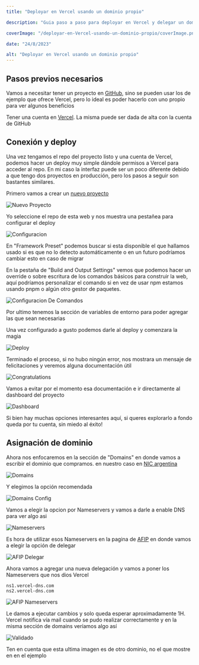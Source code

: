 ```yaml
---
title: "Deployar en Vercel usando un dominio propio"

description: "Guia paso a paso para deployar en Vercel y delegar un dominio comprado en NIC Argentina"

coverImage: "/deployar-en-Vercel-usando-un-dominio-propio/coverImage.png"

date: "24/8/2023"

alt: "Deployar en Vercel usando un dominio propio"
---
```


## Pasos previos necesarios

Vamos a necesitar tener un proyecto en [GitHub](https://github.com/), sino se pueden usar los de ejemplo que ofrece Vercel, pero lo ideal es poder hacerlo con uno propio para ver algunos beneficios

Tener una cuenta en [Vercel](https://vercel.com/). La misma puede ser dada de alta con la cuenta de GitHub

## Conexión y deploy

Una vez tengamos el repo del proyecto listo y una cuenta de Vercel, podemos hacer un deploy muy simple dándole permisos a Vercel para acceder al repo. En mi caso la interfaz puede ser un poco diferente debido a que tengo dos proyectos en producción, pero los pasos a seguir son bastantes similares.

Primero vamos a crear un [nuevo proyecto](https://vercel.com/new)

![Nuevo Proyecto](/deployar-en-Vercel-usando-un-dominio-propio/NuevoProyecto.png)

Yo seleccione el repo de esta web y nos muestra una pestañea para configurar el deploy

![Configuracion](/deployar-en-Vercel-usando-un-dominio-propio/Configuracion.png)

En "Framework Preset" podemos buscar si esta disponible el que hallamos usado si es que no lo detecto automáticamente o en un futuro podríamos cambiar esto en caso de migrar

En la pestaña de "Build and Output Settings" vemos que podemos hacer un override o sobre escritura de los comandos básicos para construir la web, aquí podríamos personalizar el comando si en vez de usar npm estamos usando pnpm o algún otro gestor de paquetes.

![Configuracion De Comandos](/deployar-en-Vercel-usando-un-dominio-propio/ConfiguracionDeComandos.png)

Por ultimo tenemos la sección de variables de entorno para poder agregar las que sean necesarias

Una vez configurado a gusto podemos darle al deploy y comenzara la magia

![Deploy](/deployar-en-Vercel-usando-un-dominio-propio/Deploy.png)

Terminado el proceso, si no hubo ningún error, nos mostrara un mensaje de felicitaciones y veremos alguna documentación útil

![Congratulations](/deployar-en-Vercel-usando-un-dominio-propio/Congratulations.png)

Vamos a evitar por el momento esa documentación e ir directamente al dashboard del proyecto

![Dashboard](/deployar-en-Vercel-usando-un-dominio-propio/Dashboard.png)

Si bien hay muchas opciones interesantes aquí, si queres explorarlo a fondo queda por tu cuenta, sin miedo al éxito!

## Asignación de dominio

Ahora nos enfocaremos en la sección de "Domains" en donde vamos a escribir el dominio que compramos. en nuestro caso en [NIC argentina](https://www.nicotomasin.com.ar/posts/como-comprar-un-dominio-en-NIC-argentina)

![Domains](/deployar-en-Vercel-usando-un-dominio-propio/Domains.png)

Y elegimos la opción recomendada

![Domains Config](/deployar-en-Vercel-usando-un-dominio-propio/DomainsConfig.png)

Vamos a elegir la opcion por Nameservers y vamos a darle a enable DNS para ver algo asi

![Nameservers](/deployar-en-Vercel-usando-un-dominio-propio/NameServers.png)

Es hora de utilizar esos Nameservers en la pagina de [AFIP](https://tramitesadistancia.gob.ar/tramitesadistancia/pretramite;idTipoTramite=425) en donde vamos a elegir la opción de delegar

![AFIP Delegar](/deployar-en-Vercel-usando-un-dominio-propio/AfipDelegar.png)

Ahora vamos a agregar una nueva delegación y vamos a poner los Nameservers que nos dios Vercel

```
ns1.vercel-dns.com
ns2.vercel-dns.com
```

![AFIP Nameservers](/deployar-en-Vercel-usando-un-dominio-propio/AfipNameServers.png)

Le damos a ejecutar cambios y solo queda esperar aproximadamente 1H.
Vercel notifica vía mail cuando se pudo realizar correctamente y en la misma sección de domains veríamos algo así

![Validado](/deployar-en-Vercel-usando-un-dominio-propio/Validado.png)

Ten en cuenta que esta ultima imagen es de otro dominio, no el que mostre en en el ejemplo
